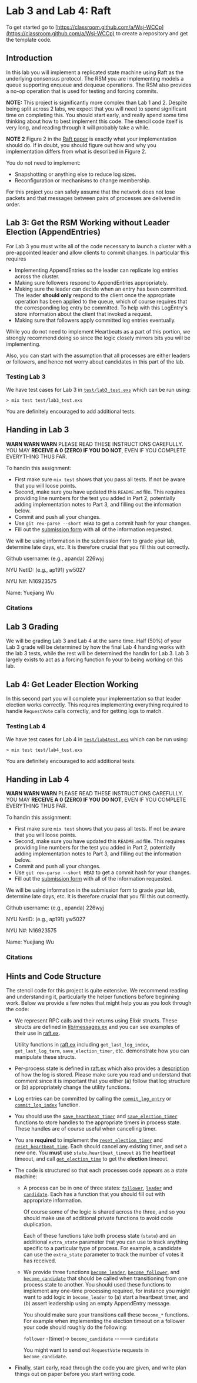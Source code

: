 # Lab 3 and Lab 4: Raft
To get started go to [https://classroom.github.com/a/Wsj-WCCp](https://classroom.github.com/a/Wsj-WCCp)
to create a repository and get the template code.

## Introduction
In this lab you will implement a replicated state machine using Raft as the
underlying consensus protocol. The RSM you are implementing models a queue
supporting enqueue and dequeue operations. The RSM also provides a no-op
operation that is used for testing and forcing commits.

**NOTE:** This project is significantly more complex than Lab 1 and 2. Despite
being split across 2 labs, we expect that you will need to spend significant time
on completing this. You should start early, and really spend some time thinking
about how to best implement this code. The stencil code itself is very long, and
reading through it will probably take a while.

**NOTE 2** Figure 2 in the [Raft paper](https://cs.nyu.edu/~apanda/classes/fa20/papers/ongaro14in.pdf)
is exactly what your implementation should do. If in doubt, you should figure out
how and why you implementation differs from what is described in Figure 2.

You do not need to implement:
* Snapshotting or anything else to reduce log sizes.
* Reconfiguration or mechanisms to change membership.

For this project you can safely assume that the network does not lose packets and
that messages between pairs of processes are delivered in order.

## Lab 3: Get the RSM Working without Leader Election (AppendEntries)

For Lab 3 you must write all of the code necessary to launch a cluster with
a pre-appointed leader and allow clients to commit changes. In particular this
requires

* Implementing AppendEntries so the leader can replicate log entries across the
  cluster.
* Making sure followers respond to AppendEntries appropriately.
* Making sure the leader can decide when an entry has been committed. The leader
  **should only** respond to the client once the appropriate operation has been
  applied to the queue, which of course requires that the corresponding log entry
  be committed. To help with this LogEntry's store information about the client
  that invoked a request.
* Making sure that followers apply committed log entries eventually.

While you do not need to implement Heartbeats as a part of this portion, we strongly
recommend doing so since the logic closely mirrors bits you will be implementing.

Also, you can start with the assumption that all processes are either leaders or
followers, and hence not worry about candidates in this part of the lab.

### Testing Lab 3
We have test cases for Lab 3 in [`test/lab3_test.exs`](https://github.com/nyu-distributed-systems/fa20-lab3-code/blob/master/apps/lab3/test/lab3_test.exs)
which can be run using:

```
> mix test test/lab3_test.exs
```

You are definitely encouraged to add additional tests.

## Handing in Lab 3

**WARN WARN WARN** PLEASE READ THESE INSTRUCTIONS CAREFULLY. YOU MAY **RECEIVE
A 0 (ZERO) IF YOU DO NOT**, EVEN IF YOU COMPLETE EVERYTHING THUS FAR.


To handin this assignment:

* First make sure `mix test` shows that you pass all tests. If not be aware
  that you will loose points.
* Second, make sure you have updated this `README.md` file. This requires
  providing line numbers for the test you added in Part 2, potentially adding
  implementation notes to Part 3, and filling out the information below.
* Commit and push all your changes.
* Use `git rev-parse --short HEAD` to get a commit hash for your changes.
* Fill out the [submission form](https://forms.gle/GmjyEesJSpkQoaLd7) with
  all of the information requested.

We will be using information in the submission form to grade your lab, determine
late days, etc. It is therefore crucial that you fill this out correctly.

Github username: (e.g., apanda) 226wyj

NYU NetID: (e.g., ap191) yw5027

NYU N#: N16923575

Name:  Yuejiang Wu

### Citations

## Lab 3 Grading
We will be grading Lab 3 and Lab 4 at the same time. Half (50%) of your Lab 3
grade will be determined by how the final Lab 4 handing works with the lab 3
tests, while the rest will be determined the handin for Lab 3. Lab 3 largely
exists to act as a forcing function fo your to being working on this lab.

## Lab 4: Get Leader Election Working
In this second part you will complete your implementation so that leader election
works correctly. This requires implementing everything required to handle 
`RequestVote` calls correctly, and for getting logs to match.


### Testing Lab 4
We have test cases for Lab 4 in [`test/lab4test.exs`](https://github.com/nyu-distributed-systems/fa20-lab3-code/blob/master/apps/lab3/test/lab4_test.exs)
which can be run using:

```
> mix test test/lab4_test.exs
```

You are definitely encouraged to add additional tests.

## Handing in Lab 4

**WARN WARN WARN** PLEASE READ THESE INSTRUCTIONS CAREFULLY. YOU MAY **RECEIVE
A 0 (ZERO) IF YOU DO NOT**, EVEN IF YOU COMPLETE EVERYTHING THUS FAR.


To handin this assignment:

* First make sure `mix test` shows that you pass all tests. If not be aware
  that you will loose points.
* Second, make sure you have updated this `README.md` file. This requires
  providing line numbers for the test you added in Part 2, potentially adding
  implementation notes to Part 3, and filling out the information below.
* Commit and push all your changes.
* Use `git rev-parse --short HEAD` to get a commit hash for your changes.
* Fill out the [submission form](https://forms.gle/pY9KSPsK1RyTTK7DA) with
  all of the information requested.

We will be using information in the submission form to grade your lab, determine
late days, etc. It is therefore crucial that you fill this out correctly.

Github username: (e.g., apanda) 226wyj

NYU NetID: (e.g., ap191) yw5027

NYU N#: N16923575

Name: Yuejiang Wu

### Citations

## Hints and Code Structure

The stencil code for this project is quite extensive. We recommend reading and
understanding it, particularly the helper functions before beginning work. 
Below we provide a few notes that might help you as you look through the code:

* We represent RPC calls and their returns using Elixir structs. These structs
  are defined in [lib/messages.ex](https://github.com/nyu-distributed-systems/fa20-lab3-code/blob/master/apps/lab3/lib/messages.ex)
  and you can see examples of their use in [raft.ex](https://github.com/nyu-distributed-systems/fa20-lab3-code/blob/master/apps/lab3/lib/raft.ex#L596).
  
  Utility functions in [raft.ex](https://github.com/nyu-distributed-systems/fa20-lab3-code/blob/master/apps/lab3/lib/raft.ex)
  including `get_last_log_index`, `get_last_log_term`, `save_election_timer`, etc.
  demonstrate how you can manipulate these structs.

* Per-process state is defined in [raft.ex](https://github.com/nyu-distributed-systems/fa20-lab3-code/blob/master/apps/lab3/lib/raft.ex#L22)
  which also provides a [description](https://github.com/nyu-distributed-systems/fa20-lab3-code/blob/master/apps/lab3/lib/raft.ex#L37)
  of how the log is stored. Please make sure you read and understand that comment
  since it is important that you either (a) follow that log structure or (b)
  appropriately change the utility functions.
  
* Log entries can be committed by calling the [`commit_log_entry`](https://github.com/nyu-distributed-systems/fa20-lab3-code/blob/master/apps/lab3/lib/raft.ex#L128)
  or [`commit_log_index`](https://github.com/nyu-distributed-systems/fa20-lab3-code/blob/master/apps/lab3/lib/raft.ex#L157)
  function.

* You should use the [`save_heartbeat_timer`](https://github.com/nyu-distributed-systems/fa20-lab3-code/blob/master/apps/lab3/lib/raft.ex#L331)
  and [`save_election_timer`](https://github.com/nyu-distributed-systems/fa20-lab3-code/blob/master/apps/lab3/lib/raft.ex#L331) functions
  to store handles to the appropriate timers in process state. These handles are
  of course useful when cancelling timer.
  
* You are **required** to implement the [`reset_election_timer`](https://github.com/nyu-distributed-systems/fa20-lab3-code/blob/master/apps/lab3/lib/raft.ex#L331)
 and [`reset_heartbeat_time`](https://github.com/nyu-distributed-systems/fa20-lab3-code/blob/master/apps/lab3/lib/raft.ex#L331).
  Each should cancel any existing timer, and set a new one. You **must** use 
  `state.heartbeat_timeout` as the heartbeat timeout, and call 
  [`get_election_time`](https://github.com/nyu-distributed-systems/fa20-lab3-code/blob/master/apps/lab3/lib/raft.ex#L316)
  to get the **election** timeout.

* The code is structured so that each processes code appears as a state machine:
  * A process can be in one of three states: [`follower`](https://github.com/nyu-distributed-systems/fa20-lab3-code/blob/master/apps/lab3/lib/raft.ex#L394),
    [`leader`](https://github.com/nyu-distributed-systems/fa20-lab3-code/blob/master/apps/lab3/lib/raft.ex#L525) and
    [`candidate`](https://github.com/nyu-distributed-systems/fa20-lab3-code/blob/master/apps/lab3/lib/raft.ex#L686).
    Each has a function that you should fill out with appropriate information.
    
    Of course some of the logic is shared across the three, and so you should make
    use of additional private functions to avoid code duplication.
    
    Each of these functions take both process state (`state`) and an additional 
    `extra_state` parameter that you can use to track anything specific to a particular
    type of process. For example, a candidate can use the `extra_state` parameter to
    track the number of votes it has received.
    
  * We provide three functions [`become_leader`](https://github.com/nyu-distributed-systems/fa20-lab3-code/blob/master/apps/lab3/lib/raft.ex#L509),
    [`become_follower`](https://github.com/nyu-distributed-systems/fa20-lab3-code/blob/master/apps/lab3/lib/raft.ex#L378),
    and [`become_candidate`](https://github.com/nyu-distributed-systems/fa20-lab3-code/blob/master/apps/lab3/lib/raft.ex#L670)
    that should be called when transitioning from one process state to another. You
    should used these functions to implement any one-time processing required,
    for instance you might want to add logic in `become_leader` to (a) start a
    heartbeat timer, and (b) assert leadership using an empty AppendEntry message.
    
    You should make sure your transitions call these `become_*` functions. For
    example when implementing the election timeout on a follower your code should
    roughly do the following:
    
    `follower` -(timer)-> `become_candidate` -----> `candidate`
    
    You might want to send out `RequestVote` requests in `become_candidate`.

* Finally, start early, read through the code you are given, and write plan things
  out on paper before you start writing code.
